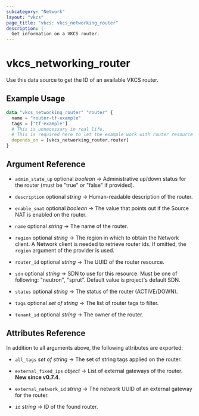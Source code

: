 ```yaml
---
subcategory: "Network"
layout: "vkcs"
page_title: "vkcs: vkcs_networking_router"
description: |-
  Get information on a VKCS router.
---
```


# vkcs_networking_router

Use this data source to get the ID of an available VKCS router.

## Example Usage

```terraform
data "vkcs_networking_router" "router" {
  name = "router-tf-example"
  tags = ["tf-example"]
  # This is unnecessary in real life.
  # This is required here to let the example work with router resource example. 
  depends_on = [vkcs_networking_router.router]
}
```

## Argument Reference
- `admin_state_up` optional *boolean* &rarr;  Administrative up/down status for the router (must be "true" or "false" if provided).

- `description` optional *string* &rarr;  Human-readable description of the router.

- `enable_snat` optional *boolean* &rarr;  The value that points out if the Source NAT is enabled on the router.

- `name` optional *string* &rarr;  The name of the router.

- `region` optional *string* &rarr;  The region in which to obtain the Network client. A Network client is needed to retrieve router ids. If omitted, the `region` argument of the provider is used.

- `router_id` optional *string* &rarr;  The UUID of the router resource.

- `sdn` optional *string* &rarr;  SDN to use for this resource. Must be one of following: "neutron", "sprut". Default value is project's default SDN.

- `status` optional *string* &rarr;  The status of the router (ACTIVE/DOWN).

- `tags` optional *set of* *string* &rarr;  The list of router tags to filter.

- `tenant_id` optional *string* &rarr;  The owner of the router.


## Attributes Reference
In addition to all arguments above, the following attributes are exported:
- `all_tags` *set of* *string* &rarr;  The set of string tags applied on the router.

- `external_fixed_ips` *object* &rarr;  List of external gateways of the router.<br>**New since v0.7.4**.

- `external_network_id` *string* &rarr;  The network UUID of an external gateway for the router.

- `id` *string* &rarr;  ID of the found router.


